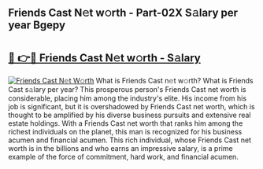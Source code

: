 ## Friends Cast N𝚎t w𝚘rth - Part-02X S𝚊lary per year Bgepy

# <h2><a href="http://gc3p3li.nevu.top/?p=Friends+Cast">🔗 👉🔴 Friends Cast N𝚎t w𝚘rth - S𝚊lary</a></h2>

[![Friends Cast N𝚎t W𝚘rth](https://i.imgur.com/Oavwk0R.jpeg)](http://gc3p3li.nevu.top/?p=Friends+Cast)
What is Friends Cast n𝚎t w𝚘rth? What is Friends Cast s𝚊lary per year?
This prosperous person's Friends Cast net worth is considerable, placing him among the industry's elite. His income from his job is significant, but it is overshadowed by Friends Cast net worth, which is thought to be amplified by his diverse business pursuits and extensive real estate holdings. With a Friends Cast net worth that ranks him among the richest individuals on the planet, this man is recognized for his business acumen and financial acumen. This rich individual, whose Friends Cast net worth is in the billions and who earns an impressive salary, is a prime example of the force of commitment, hard work, and financial acumen.
